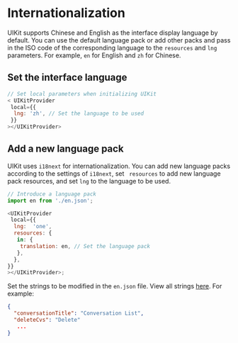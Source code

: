 # Internationalization

UIKit supports Chinese and English as the interface display language by default.  You can use the default language pack or add other packs and pass in the ISO code of the corresponding language to the `resources` and `lng` parameters. For example, `en` for English and `zh` for Chinese.

## Set the interface language

```javascript
// Set local parameters when initializing UIKit
< UIKitProvider
 local={{
  lng: 'zh', // Set the language to be used
 }}
></UIKitProvider>
```

## Add a new language pack

UIKit uses `i18next` for internationalization. You can add new language packs according to the settings of `i18next`, set ` resources` to add new language pack resources, and set `lng` to the language to be used.

```javascript
// Introduce a language pack
import en from './en.json';

<UIKitProvider
 local={{
  lng:  'one',
  resources: {
   in: {
    translation: en, // Set the language pack
   },
  },
}}
></UIKitProvider>;
```

Set the strings to be modified in the `en.json` file. View all strings [here](https://github.com/AgoraIO-Usecase/AgoraChat-UIKit-web/tree/main/local). For example:

```json
{
  "conversationTitle": "Conversation List", 
  "deleteCvs": "Delete"
   ...
}
```